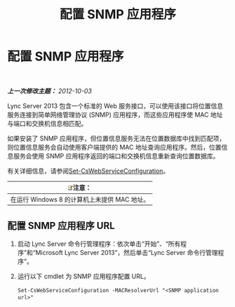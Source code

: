﻿---
title: 配置 SNMP 应用程序
TOCTitle: 配置 SNMP 应用程序
ms:assetid: c4b4a736-3b2e-45b9-a965-19d22161ad57
ms:mtpsurl: https://technet.microsoft.com/zh-cn/library/Gg412972(v=OCS.15)
ms:contentKeyID: 49314191
ms.date: 05/19/2016
mtps_version: v=OCS.15
ms.translationtype: HT
---

# 配置 SNMP 应用程序

 

_**上一次修改主题：** 2012-10-03_

Lync Server 2013 包含一个标准的 Web 服务接口，可以使用该接口将位置信息服务连接到简单网络管理协议 (SNMP) 应用程序，而这些应用程序使 MAC 地址与端口和交换机信息相匹配。

如果安装了 SNMP 应用程序，但位置信息服务无法在位置数据库中找到匹配项，则位置信息服务会自动使用客户端提供的 MAC 地址查询应用程序。然后，位置信息服务会使用 SNMP 应用程序返回的端口和交换机信息重新查询位置数据库。

有关详细信息，请参阅[Set-CsWebServiceConfiguration](set-cswebserviceconfiguration.md)。

<table>
<thead>
<tr class="header">
<th><img src="images/Dn783119.note(OCS.15).gif" title="note" alt="note" />注意：</th>
</tr>
</thead>
<tbody>
<tr class="odd">
<td>在运行 Windows 8 的计算机上未提供 MAC 地址。</td>
</tr>
</tbody>
</table>


## 配置 SNMP 应用程序 URL

1.  启动 Lync Server 命令行管理程序：依次单击“开始”、“所有程序”和“Microsoft Lync Server 2013”，然后单击“Lync Server 命令行管理程序”。

2.  运行以下 cmdlet 为 SNMP 应用程序配置 URL。
    
        Set-CsWebServiceConfiguration -MACResolverUrl "<SNMP application url>"

